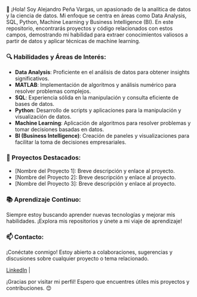 
👋 ¡Hola! Soy Alejandro Peña Vargas, un apasionado de la analítica de datos y la ciencia de datos. Mi enfoque se centra en áreas como Data Analysis, SQL, Python, Machine Learning y Business Intelligence (BI). En este repositorio, encontrarás proyectos y código relacionados con estos campos, demostrando mi habilidad para extraer conocimientos valiosos a partir de datos y aplicar técnicas de machine learning.

### 🔍 Habilidades y Áreas de Interés:
- **Data Analysis**: Proficiente en el análisis de datos para obtener insights significativos.
- **MATLAB**: Implementación de algoritmos y análisis numérico para resolver problemas complejos.
- **SQL**: Experiencia sólida en la manipulación y consulta eficiente de bases de datos.
- **Python**: Desarrollo de scripts y aplicaciones para la manipulación y visualización de datos.
- **Machine Learning**: Aplicación de algoritmos para resolver problemas y tomar decisiones basadas en datos.
- **BI (Business Intelligence)**: Creación de paneles y visualizaciones para facilitar la toma de decisiones empresariales.

### 🚀 Proyectos Destacados:
- [Nombre del Proyecto 1]: Breve descripción y enlace al proyecto.
- [Nombre del Proyecto 2]: Breve descripción y enlace al proyecto.
- [Nombre del Proyecto 3]: Breve descripción y enlace al proyecto.

### 📚 Aprendizaje Continuo:
Siempre estoy buscando aprender nuevas tecnologías y mejorar mis habilidades. ¡Explora mis repositorios y únete a mi viaje de aprendizaje!

### 📫 Contacto:
¡Conéctate conmigo! Estoy abierto a colaboraciones, sugerencias y discusiones sobre cualquier proyecto o tema relacionado.

[LinkedIn](https://www.linkedin.com/in/alejandro-pe%C3%B1a-vargas/) | 

¡Gracias por visitar mi perfil! Espero que encuentres útiles mis proyectos y contribuciones. 😊
